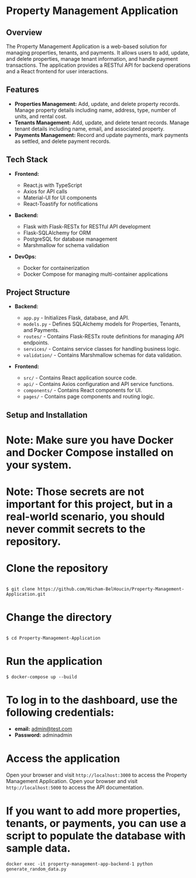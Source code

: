 # Property Management Application

## Overview

The Property Management Application is a web-based solution for managing properties, tenants, and payments. It allows users to add, update, and delete properties, manage tenant information, and handle payment transactions. The application provides a RESTful API for backend operations and a React frontend for user interactions.

## Features

- **Properties Management:** Add, update, and delete property records. Manage property details including name, address, type, number of units, and rental cost.
- **Tenants Management:** Add, update, and delete tenant records. Manage tenant details including name, email, and associated property.
- **Payments Management:** Record and update payments, mark payments as settled, and delete payment records.

## Tech Stack

- **Frontend:**

  - React.js with TypeScript
  - Axios for API calls
  - Material-UI for UI components
  - React-Toastify for notifications

- **Backend:**

  - Flask with Flask-RESTx for RESTful API development
  - Flask-SQLAlchemy for ORM
  - PostgreSQL for database management
  - Marshmallow for schema validation

- **DevOps:**
  - Docker for containerization
  - Docker Compose for managing multi-container applications

## Project Structure

- **Backend:**

  - `app.py` - Initializes Flask, database, and API.
  - `models.py` - Defines SQLAlchemy models for Properties, Tenants, and Payments.
  - `routes/` - Contains Flask-RESTx route definitions for managing API endpoints.
  - `services/` - Contains service classes for handling business logic.
  - `validation/` - Contains Marshmallow schemas for data validation.

- **Frontend:**
  - `src/` - Contains React application source code.
  - `api/` - Contains Axios configuration and API service functions.
  - `components/` - Contains React components for UI.
  - `pages/` - Contains page components and routing logic.

## Setup and Installation

# Note: Make sure you have Docker and Docker Compose installed on your system.

# Note: Those secrets are not important for this project, but in a real-world scenario, you should never commit secrets to the repository.

# Clone the repository

```SHELL

$ git clone https://github.com/Hicham-BelHoucin/Property-Management-Application.git
```

# Change the directory

```SHELL

$ cd Property-Management-Application
```

# Run the application

```SHELL
$ docker-compose up --build
```

# To log in to the dashboard, use the following credentials:

- **email:** admin@test.com
- **Password:** adminadmin

# Access the application

Open your browser and visit `http://localhost:3000` to access the Property Management Application.
Open your browser and visit `http://localhost:5000` to access the API documentation.

# If you want to add more properties, tenants, or payments, you can use a script to populate the database with sample data.

```SHELL
docker exec -it property-management-app-backend-1 python generate_random_data.py
```
